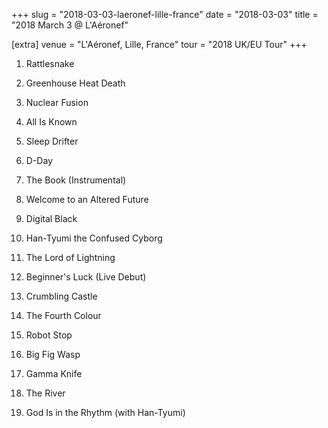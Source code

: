 +++
slug = "2018-03-03-laeronef-lille-france"
date = "2018-03-03"
title = "2018 March 3 @ L'Aéronef"

[extra]
venue = "L'Aéronef, Lille, France"
tour = "2018 UK/EU Tour"
+++


 1. Rattlesnake

 2. Greenhouse Heat Death

 3. Nuclear Fusion

 4. All Is Known

 5. Sleep Drifter

 6. D-Day

 7. The Book
    (Instrumental)

 8. Welcome to an Altered Future

 9. Digital Black

10. Han-Tyumi the Confused Cyborg

11. The Lord of Lightning

12. Beginner's Luck
    (Live Debut)

13. Crumbling Castle

14. The Fourth Colour

15. Robot Stop

16. Big Fig Wasp

17. Gamma Knife

18. The River

19. God Is in the Rhythm
    (with Han-Tyumi)


